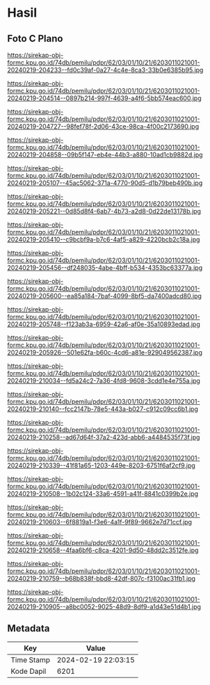 # Hasil

## Foto C Plano

https://sirekap-obj-formc.kpu.go.id/74db/pemilu/pdpr/62/03/01/10/21/6203011021001-20240219-204233--fd0c39af-0a27-4c4e-8ca3-33b0e6385b95.jpg

https://sirekap-obj-formc.kpu.go.id/74db/pemilu/pdpr/62/03/01/10/21/6203011021001-20240219-204514--0897b214-997f-4639-a4f6-5bb574eac600.jpg

https://sirekap-obj-formc.kpu.go.id/74db/pemilu/pdpr/62/03/01/10/21/6203011021001-20240219-204727--98fef78f-2d06-43ce-98ca-4f00c2173690.jpg

https://sirekap-obj-formc.kpu.go.id/74db/pemilu/pdpr/62/03/01/10/21/6203011021001-20240219-204858--09b5f147-eb4e-44b3-a880-10ad1cb9882d.jpg

https://sirekap-obj-formc.kpu.go.id/74db/pemilu/pdpr/62/03/01/10/21/6203011021001-20240219-205107--45ac5062-371a-4770-90d5-d1b79beb490b.jpg

https://sirekap-obj-formc.kpu.go.id/74db/pemilu/pdpr/62/03/01/10/21/6203011021001-20240219-205221--0d85d8f4-6ab7-4b73-a2d8-0d22de13178b.jpg

https://sirekap-obj-formc.kpu.go.id/74db/pemilu/pdpr/62/03/01/10/21/6203011021001-20240219-205410--c9bcbf9a-b7c6-4af5-a829-4220bcb2c18a.jpg

https://sirekap-obj-formc.kpu.go.id/74db/pemilu/pdpr/62/03/01/10/21/6203011021001-20240219-205456--df248035-4abe-4bff-b534-4353bc63377a.jpg

https://sirekap-obj-formc.kpu.go.id/74db/pemilu/pdpr/62/03/01/10/21/6203011021001-20240219-205600--ea85a184-7baf-4099-8bf5-da7400adcd80.jpg

https://sirekap-obj-formc.kpu.go.id/74db/pemilu/pdpr/62/03/01/10/21/6203011021001-20240219-205748--f123ab3a-6959-42a6-af0e-35a10893edad.jpg

https://sirekap-obj-formc.kpu.go.id/74db/pemilu/pdpr/62/03/01/10/21/6203011021001-20240219-205926--501e62fa-b60c-4cd6-a81e-929049562387.jpg

https://sirekap-obj-formc.kpu.go.id/74db/pemilu/pdpr/62/03/01/10/21/6203011021001-20240219-210034--fd5a24c2-7a36-4fd8-9608-3cdd1e4e755a.jpg

https://sirekap-obj-formc.kpu.go.id/74db/pemilu/pdpr/62/03/01/10/21/6203011021001-20240219-210140--fcc2147b-78e5-443a-b027-c912c09cc6b1.jpg

https://sirekap-obj-formc.kpu.go.id/74db/pemilu/pdpr/62/03/01/10/21/6203011021001-20240219-210258--ad67d64f-37a2-423d-abb6-a4484535f73f.jpg

https://sirekap-obj-formc.kpu.go.id/74db/pemilu/pdpr/62/03/01/10/21/6203011021001-20240219-210339--41f81a65-1203-449e-8203-6751f6af2cf9.jpg

https://sirekap-obj-formc.kpu.go.id/74db/pemilu/pdpr/62/03/01/10/21/6203011021001-20240219-210508--1b02c124-33a6-4591-a41f-8841c0399b2e.jpg

https://sirekap-obj-formc.kpu.go.id/74db/pemilu/pdpr/62/03/01/10/21/6203011021001-20240219-210603--6f8819a1-f3e6-4a1f-9f89-9662e7d71ccf.jpg

https://sirekap-obj-formc.kpu.go.id/74db/pemilu/pdpr/62/03/01/10/21/6203011021001-20240219-210658--4faa6bf6-c8ca-4201-9d50-48dd2c3512fe.jpg

https://sirekap-obj-formc.kpu.go.id/74db/pemilu/pdpr/62/03/01/10/21/6203011021001-20240219-210759--b68b838f-bbd8-42df-807c-f3100ac31fb1.jpg

https://sirekap-obj-formc.kpu.go.id/74db/pemilu/pdpr/62/03/01/10/21/6203011021001-20240219-210905--a8bc0052-9025-48d9-8df9-a1d43e51d4b1.jpg


## Metadata

| Key        | Value               |
| ---------- | ------------------- |
| Time Stamp | 2024-02-19 22:03:15 |
| Kode Dapil | 6201                |



